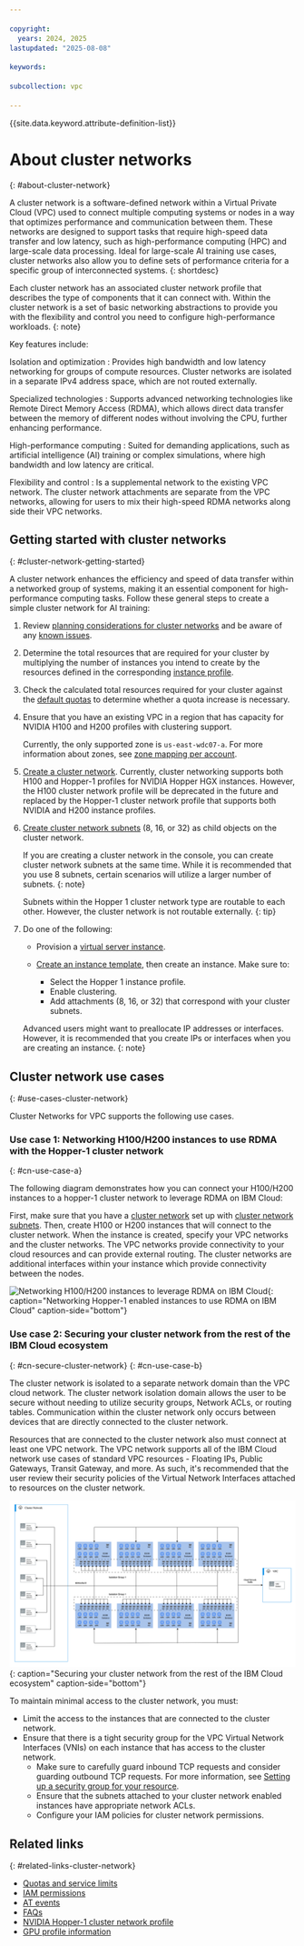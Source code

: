 ```yaml
---

copyright:
  years: 2024, 2025
lastupdated: "2025-08-08"

keywords:

subcollection: vpc

---
```


{{site.data.keyword.attribute-definition-list}}

# About cluster networks
{: #about-cluster-network}

A cluster network is a software-defined network within a Virtual Private Cloud (VPC) used to connect multiple computing systems or nodes in a way that optimizes performance and communication between them. These networks are designed to support tasks that require high-speed data transfer and low latency, such as high-performance computing (HPC) and large-scale data processing. Ideal for large-scale AI training use cases, cluster networks also allow you to define sets of performance criteria for a specific group of interconnected systems.
{: shortdesc}

Each cluster network has an associated cluster network profile that describes the type of components that it can connect with. Within the cluster network is a set of basic networking abstractions to provide you with the flexibility and control you need to configure high-performance workloads.
{: note}

Key features include:

Isolation and optimization
:   Provides high bandwidth and low latency networking for groups of compute resources. Cluster networks are isolated in a separate IPv4 address space, which are not routed externally.

Specialized technologies
:   Supports advanced networking technologies like Remote Direct Memory Access (RDMA), which allows direct data transfer between the memory of different nodes without involving the CPU, further enhancing performance.

High-performance computing
:   Suited for demanding applications, such as artificial intelligence (AI) training or complex simulations, where high bandwidth and low latency are critical.

Flexibility and control
: Is a supplemental network to the existing VPC network. The cluster network attachments are separate from the VPC networks, allowing for users to mix their high-speed RDMA networks along side their VPC networks.

## Getting started with cluster networks
{: #cluster-network-getting-started}

A cluster network enhances the efficiency and speed of data transfer within a networked group of systems, making it an essential component for high-performance computing tasks. Follow these general steps to create a simple cluster network for AI training:

1. Review [planning considerations for cluster networks](/docs/vpc?topic=vpc-planning-cluster-network) and be aware of any [known issues](/docs/vpc?topic=vpc-known-issues-cluster-networks).
1. Determine the total resources that are required for your cluster by multiplying the number of instances you intend to create by the resources defined in the corresponding [instance profile](/docs/vpc?topic=vpc-profiles&interface=ui#gpu).
1. Check the calculated total resources required for your cluster against the [default quotas](/docs/vpc?topic=vpc-quotas&q=service+limits&tags=vpc#cluster-networks-quotas) to determine whether a quota increase is necessary.
1. Ensure that you have an existing VPC in a region that has capacity for NVIDIA H100 and H200 profiles with clustering support.

   Currently, the only supported zone is `us-east-wdc07-a`. For more information about zones, see [zone mapping per account](/docs/overview?topic=overview-locations#zone-mapping).
1. [Create a cluster network](/docs/vpc?topic=vpc-create-cluster-network&interface=ui). Currently, cluster networking supports both H100 and Hopper-1 profiles for NVIDIA Hopper HGX instances. However, the H100 cluster network profile will be deprecated in the future and replaced by the Hopper-1 cluster network profile that supports both NVIDIA and H200 instance profiles.
1. [Create cluster network subnets](/docs/vpc?topic=vpc-create-cluster-network-subnet&interface=ui) (8, 16, or 32) as child objects on the cluster network.

   If you are creating a cluster network in the console, you can create cluster network subnets at the same time. While it is recommended that you use 8 subnets, certain scenarios will utilize a larger number of subnets.
   {: note}

   Subnets within the Hopper 1 cluster network type are routable to each other. However, the cluster network is not routable externally.
   {: tip}

1. Do one of the following:

   * Provision a [virtual server instance](/docs/vpc?topic=vpc-creating-virtual-servers&interface=ui).
   * [Create an instance template](/docs/vpc?topic=vpc-create-instance-template&interface=ui), then create an instance. Make sure to:

      - Select the Hopper 1 instance profile.
      - Enable clustering.
      - Add attachments (8, 16, or 32) that correspond with your cluster subnets.

   Advanced users might want to preallocate IP addresses or interfaces. However, it is recommended that you create IPs or interfaces when you are creating an instance.
   {: note}

## Cluster network use cases
{: #use-cases-cluster-network}

Cluster Networks for VPC supports the following use cases.

### Use case 1: Networking H100/H200 instances to use RDMA with the Hopper-1 cluster network
{: #cn-use-case-a}

The following diagram demonstrates how you can connect your H100/H200 instances to a hopper-1 cluster network to leverage RDMA on IBM Cloud:

First, make sure that you have a [cluster network](/docs/vpc?topic=vpc-create-cluster-network&interface=ui) set up with [cluster network subnets](/docs/vpc?topic=vpc-create-cluster-network-subnet&interface=ui). Then, create H100 or H200 instances that will connect to the cluster network. When the instance is created, specify your VPC networks and the cluster networks. The VPC networks provide connectivity to your cloud resources and can provide external routing. The cluster networks are additional interfaces within your instance which provide connectivity between the nodes.

![Networking H100/H200 instances to leverage RDMA on IBM Cloud](images/clusternetwork_usecase1.svg "Networking H100-enabled instances to use RDMA on IBM Cloud"){: caption="Networking Hopper-1 enabled instances to use RDMA on IBM Cloud" caption-side="bottom"}

### Use case 2: Securing your cluster network from the rest of the IBM Cloud ecosystem
{: #cn-secure-cluster-network}
{: #cn-use-case-b}

The cluster network is isolated to a separate network domain than the VPC cloud network. The cluster network isolation domain allows the user to be secure without needing to utilize security groups, Network ACLs, or routing tables. Communication within the cluster network only occurs between devices that are directly connected to the cluster network.

Resources that are connected to the cluster network also must connect at least one VPC network. The VPC network supports all of the IBM Cloud network use cases of standard VPC resources - Floating IPs, Public Gateways, Transit Gateway, and more. As such, it's recommended that the user review their security policies of the Virtual Network Interfaces attached to resources on the cluster network.

![Securing your cluster network from the rest of the IBM Cloud ecosystem](images/clusternetwork_usecase2.svg "Securing your cluster network from the rest of the IBM Cloud ecosystem"){: caption="Securing your cluster network from the rest of the IBM Cloud ecosystem" caption-side="bottom"}

To maintain minimal access to the cluster network, you must:

* Limit the access to the instances that are connected to the cluster network.
* Ensure that there is a tight security group for the VPC Virtual Network Interfaces (VNIs) on each instance that has access to the cluster network.
   * Make sure to carefully guard inbound TCP requests and consider guarding outbound TCP requests. For more information, see [Setting up a security group for your resource](/docs/vpc?topic=vpc-configuring-the-security-group&interface=cli).
   * Ensure that the subnets attached to your cluster network enabled instances have appropriate network ACLs.
   * Configure your IAM policies for cluster network permissions.

## Related links
{: #related-links-cluster-network}

* [Quotas and service limits](/docs/vpc?topic=vpc-quotas&q=service+limits&tags=vpc#cluster-networks-quotas)
* [IAM permissions](/docs/account?topic=account-iam-service-roles-actions#is.cluster-network-roles)
* [AT events](/docs/vpc?topic=vpc-at_events&q=tracker&tags=vpc#events-cluster-network)
* [FAQs](/docs/vpc?topic=vpc-faqs-cluster-network)
* [NVIDIA Hopper-1 cluster network profile](/docs/vpc?topic=vpc-cluster-network-hopper-1-profile&interface=cli)
* [GPU profile information](/docs/vpc?topic=vpc-profiles#gpu)
